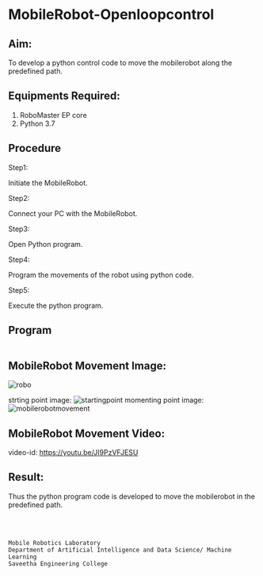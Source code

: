 # MobileRobot-Openloopcontrol
## Aim:

To develop a python control code to move the mobilerobot along the predefined path.

## Equipments Required:
1. RoboMaster EP core
2. Python 3.7

## Procedure
Step1:

Initiate the MobileRobot.

Step2:

Connect your PC with the MobileRobot.

Step3:

Open Python program.

Step4:

Program the movements of the robot using python code.

Step5:

Execute the python program.

## Program
```

```

## MobileRobot Movement Image:

![robo](./img/robomaster.png)

strting point image:
![startingpoint](https://github.com/Gokulanbazhagan/mobilerobot-openloopcontrol/assets/119518996/68f39f22-0d79-4051-a6ff-9a460555fdbd)
momenting point image:
![mobilerobotmovement](https://github.com/Gokulanbazhagan/mobilerobot-openloopcontrol/assets/119518996/053d0842-c734-4740-a6f9-f4750bb4e13c)





## MobileRobot Movement Video:

video-id:
https://youtu.be/JI9PzVFJESU



## Result:
Thus the python program code is developed to move the mobilerobot in the predefined path.


<br/>
<br/>

```
Mobile Robotics Laboratory
Department of Artificial Intelligence and Data Science/ Machine Learning
Saveetha Engineering College
```
